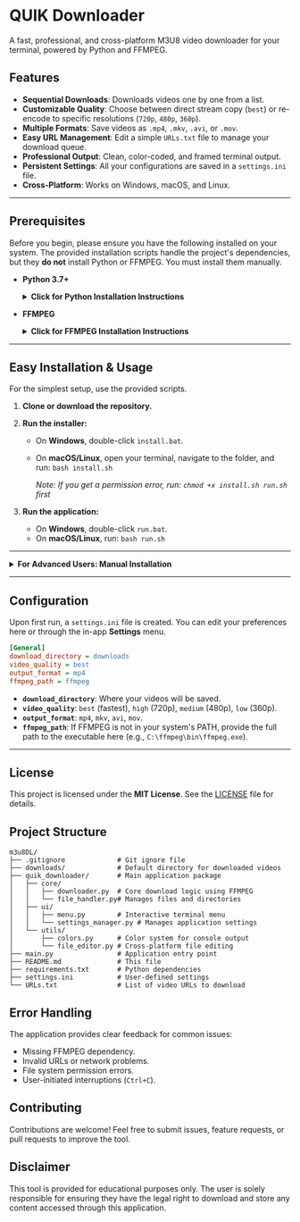 # QUIK Downloader

A fast, professional, and cross-platform M3U8 video downloader for your terminal, powered by Python and FFMPEG.


## Features

- **Sequential Downloads**: Downloads videos one by one from a list.
- **Customizable Quality**: Choose between direct stream copy (`best`) or re-encode to specific resolutions (`720p`, `480p`, `360p`).
- **Multiple Formats**: Save videos as `.mp4`, `.mkv`, `.avi`, or `.mov`.
- **Easy URL Management**: Edit a simple `URLs.txt` file to manage your download queue.
- **Professional Output**: Clean, color-coded, and framed terminal output.
- **Persistent Settings**: All your configurations are saved in a `settings.ini` file.
- **Cross-Platform**: Works on Windows, macOS, and Linux.

---

## Prerequisites

Before you begin, please ensure you have the following installed on your system. The provided installation scripts handle the project's dependencies, but they **do not** install Python or FFMPEG. You must install them manually.

- **Python 3.7+**
  <details>
  <summary><b>Click for Python Installation Instructions</b></summary>
  
  - **Windows**: Download from [python.org](https://www.python.org/downloads/). **Important:** During installation, make sure to check the box that says **"Add Python to PATH"**.
  - **macOS**: The easiest way is to use [Homebrew](https://brew.sh/): `brew install python`
  - **Linux (Debian/Ubuntu)**: `sudo apt update && sudo apt install python3`
  
  </details>

- **FFMPEG**
  <details>
  <summary><b>Click for FFMPEG Installation Instructions</b></summary>
  
  FFMPEG is essential for downloading and processing videos. You must install it and ensure it's accessible via your system's PATH.
  
  - **On Windows**:
    1.  Go to the [FFMPEG downloads page](https://www.gyan.dev/ffmpeg/builds/) and download a release build (e.g., `ffmpeg-release-full.7z`).
    2.  Extract the archive using a tool like [7-Zip](https://www.7-zip.org/).
    3.  Move the extracted folder to a permanent location, like `C:\ffmpeg`.
    4.  Add the `bin` directory from that folder (e.g., `C:\ffmpeg\bin`) to your system's `PATH` environment variable.

  - **On macOS**:
    The easiest way is to use [Homebrew](https://brew.sh/): `brew install ffmpeg`

  - **On Linux (Debian/Ubuntu)**:
    ```bash
    sudo apt update && sudo apt install ffmpeg
    ```
    
  *After installing, you may need to restart your terminal or PC for the `PATH` changes to take effect.*
  </details>

---

## Easy Installation & Usage

For the simplest setup, use the provided scripts.

1.  **Clone or download the repository.**
2.  **Run the installer:**
    -   On **Windows**, double-click `install.bat`.
    -   On **macOS/Linux**, open your terminal, navigate to the folder, and run: `bash install.sh`
        
        *Note: If you get a permission error, run: `chmod +x install.sh run.sh` first*
        
3.  **Run the application:**
    -   On **Windows**, double-click `run.bat`.
    -   On **macOS/Linux**, run: `bash run.sh`

---

<details>
<summary><b>For Advanced Users: Manual Installation</b></summary>

## Installation & Usage

1.  **Clone the repository:**
    ```bash
    git clone https://github.com/your-username/m3u8DL.git
    cd m3u8DL
    ```

2.  **Create a virtual environment (recommended):**
    ```bash
    # On macOS/Linux
    python3 -m venv venv
    source venv/bin/activate

    # On Windows
    python -m venv venv
    .\venv\Scripts\activate
    ```

3.  **Install the required packages:**
    ```bash
    pip install -r requirements.txt
    ```

4.  **Run the application:**
    ```bash
    python main.py
    ```
</details>

---

## Configuration

Upon first run, a `settings.ini` file is created. You can edit your preferences here or through the in-app **Settings** menu.

```ini
[General]
download_directory = downloads
video_quality = best
output_format = mp4
ffmpeg_path = ffmpeg
```

- **`download_directory`**: Where your videos will be saved.
- **`video_quality`**: `best` (fastest), `high` (720p), `medium` (480p), `low` (360p).
- **`output_format`**: `mp4`, `mkv`, `avi`, `mov`.
- **`ffmpeg_path`**: If FFMPEG is not in your system's PATH, provide the full path to the executable here (e.g., `C:\ffmpeg\bin\ffmpeg.exe`).

---

## License

This project is licensed under the **MIT License**. See the [LICENSE](LICENSE) file for details.

## Project Structure

```
m3u8DL/
├── .gitignore             # Git ignore file
├── downloads/             # Default directory for downloaded videos
├── quik_downloader/       # Main application package
│   ├── core/
│   │   ├── downloader.py  # Core download logic using FFMPEG
│   │   └── file_handler.py# Manages files and directories
│   ├── ui/
│   │   ├── menu.py        # Interactive terminal menu
│   │   └── settings_manager.py # Manages application settings
│   └── utils/
│       ├── colors.py      # Color system for console output
│       └── file_editor.py # Cross-platform file editing
├── main.py                # Application entry point
├── README.md              # This file
├── requirements.txt       # Python dependencies
├── settings.ini           # User-defined settings
└── URLs.txt               # List of video URLs to download
```

## Error Handling

The application provides clear feedback for common issues:
- Missing FFMPEG dependency.
- Invalid URLs or network problems.
- File system permission errors.
- User-initiated interruptions (`Ctrl+C`).

## Contributing

Contributions are welcome! Feel free to submit issues, feature requests, or pull requests to improve the tool.

## Disclaimer

This tool is provided for educational purposes only. The user is solely responsible for ensuring they have the legal right to download and store any content accessed through this application. 
